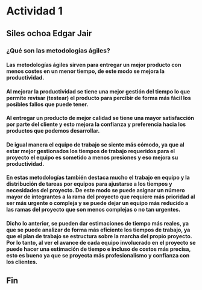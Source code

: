 # Actividad 1
## Siles ochoa Edgar Jair

### ¿Qué son las metodologías ágiles?


#### Las metodologías ágiles sirven para entregar un mejor producto con menos costes en un menor tiempo, de este modo se mejora la productividad. 

#### Al mejorar la productividad se tiene una mejor gestión del tiempo lo que permite revisar (testear) el producto para percibir de forma más fácil los posibles fallos que puede tener.

#### Al entregar un producto de mejor calidad se tiene una mayor satisfacción por parte del cliente y esto mejora la confianza y preferencia hacia los productos que podemos desarrollar. 

#### De igual manera el equipo de trabajo se siente más cómodo, ya que al estar mejor gestionados los tiempos de trabajo requeridos para el proyecto el equipo es sometido a menos presiones y eso mejora su productividad.

#### En estas metodologías también destaca mucho el trabajo en equipo y la distribución de tareas por equipos para ajustarse a los tiempos y necesidades del proyecto. De este modo se puede asignar un número mayor de integrantes a la rama del proyecto que requiere más prioridad al ser más urgente o compleja y se puede dejar un equipo más reducido a las ramas del proyecto que son menos complejas o no tan urgentes. 

#### Dicho lo anterior, se pueden dar estimaciones de tiempo más reales, ya que se puede analizar de forma más eficiente los tiempos de trabajo, ya que el plan de trabajo se estructura sobre la marcha del propio proyecto. Por lo tanto, al ver el avance de cada equipo involucrado en el proyecto se puede hacer una estimación de tiempo e incluso de costos más precisa, esto es bueno ya que se proyecta más profesionalismo y confianza con los clientes. 


## Fin
